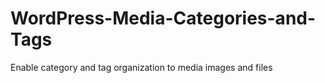 WordPress-Media-Categories-and-Tags
===================================

Enable category and tag organization to media images and files